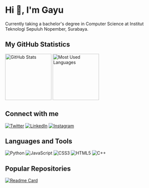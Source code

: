 # Hi 👋, I'm Gayu

Currently taking a bachelor's degree in Computer Science at Institut Teknologi Sepuluh Nopember, Surabaya.

## My GitHub Statistics
<div>
  <img height="150" src="https://github-readme-stats.vercel.app/api?username=gayubrw&show_icons=true&theme=dark&count_private=true" alt="GitHub Stats"/>
  <img height="150" src="https://github-readme-stats.vercel.app/api/top-langs/?username=gayubrw&layout=compact&theme=dark" alt="Most Used Languages"/>
</div>

## Connect with me
[![Twitter](https://img.shields.io/badge/Twitter-%231DA1F2.svg?style=for-the-badge&logo=Twitter&logoColor=white)](https://twitter.com/gayubrw)
[![LinkedIn](https://img.shields.io/badge/LinkedIn-%230A66C2.svg?style=for-the-badge&logo=LinkedIn&logoColor=white)](https://linkedin.com/in/gayubrw)
[![Instagram](https://img.shields.io/badge/Instagram-%23E4405F.svg?style=for-the-badge&logo=Instagram&logoColor=white)](https://instagram.com/gayubrw)

## Languages and Tools
![Python](https://img.shields.io/badge/Python-%233776AB.svg?style=for-the-badge&logo=python&logoColor=white)
![JavaScript](https://img.shields.io/badge/JavaScript-%23F7DF1E.svg?style=for-the-badge&logo=javascript&logoColor=black)
![CSS3](https://img.shields.io/badge/CSS3-%231572B6.svg?style=for-the-badge&logo=css3&logoColor=white)
![HTML5](https://img.shields.io/badge/HTML5-%23E34F26.svg?style=for-the-badge&logo=html5&logoColor=white)
![C++](https://img.shields.io/badge/C++-%2300599C.svg?style=for-the-badge&logo=cplusplus&logoColor=white)

## Popular Repositories
[![Readme Card](https://github-readme-stats.vercel.app/api/pin/?username=nabielvna&repo=nabielvna&theme=dark)](https://github.com/gayubrw/gayubrw)
